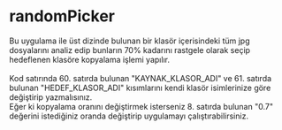 # randomPicker
Bu uygulama ile üst dizinde bulunan bir klasör içerisindeki tüm jpg dosyalarını analiz edip bunların 70% kadarını rastgele olarak seçip hedeflenen klasöre kopyalama işlemi yapılır. <br>
<br>
Kod satırında 60. satırda bulunan "KAYNAK_KLASOR_ADI" ve 61. satırda bulunan "HEDEF_KLASOR_ADI" kısımlarını kendi klasör isimlerinize göre değiştirip yazmalısınız. <br>
Eğer ki kopyalama oranını değiştirmek isterseniz 8. satırda bulunan "0.7" değerini istediğiniz oranda değiştirip uygulamayı çalıştırabilirsiniz. <br>
